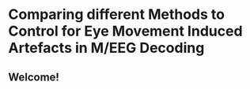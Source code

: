 # Comparing different Methods to Control for Eye Movement Induced Artefacts in M/EEG Decoding

## Welcome!
